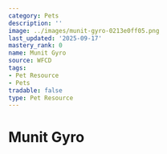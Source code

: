 ```yaml
---
category: Pets
description: ''
image: ../images/munit-gyro-0213e0ff05.png
last_updated: '2025-09-17'
mastery_rank: 0
name: Munit Gyro
source: WFCD
tags:
- Pet Resource
- Pets
tradable: false
type: Pet Resource
---
```


# Munit Gyro

